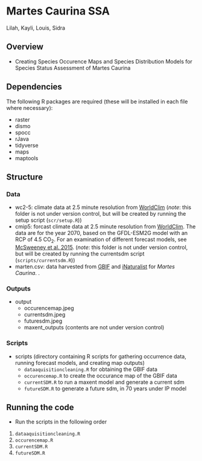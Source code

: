 # Martes Caurina SSA

Lilah, Kayli, Louis, Sidra

## Overview

- Creating Species Occurence Maps and Species Distribution Models for Species Status Assessment of Martes Caurina

## Dependencies 

The following  R packages are required (these will be installed in each file where necessary):
- raster
- dismo
- spocc
- rJava
- tidyverse
- maps
- maptools

## Structure

### Data
  + wc2-5: climate data at 2.5 minute resolution from [WorldClim](http://www.worldclim.org) (_note_: this folder is not under version control, but will be created by running the setup script (`scr/setup.R`))
  + cmip5: forcast climate data at 2.5 minute resolution from [WorldClim](http://www.worldclim.org). The data are for the year 2070, based on the GFDL-ESM2G model with an RCP of 4.5 CO<sub>2</sub>. For an examination of different forecast models, see [McSweeney et al. 2015](https://link.springer.com/article/10.1007/s00382-014-2418-8). (_note_: this folder is not under version control, but will be created by running the currentsdm script (`scripts/currentsdm.R`))
  + marten.csv: data harvested from [GBIF](https://www.gbif.org/) and [iNaturalist](https://www.inaturalist.org) for _Martes Caurina_. .
  
### Outputs
+ output
  + occurencemap.jpeg
  + currentsdm.jpeg
  + futuresdm.jpeg
  + maxent_outputs (contents are not under version control)

### Scripts
+ scripts (directory containing R scripts for gathering occurrence data, running forecast models, and creating map outputs)
  + `dataaquisitioncleaning.R` for obtaining the GBIF data
  + `occurencemap.R` to create the occurance map of the GBIF data
  + `currentSDM.R` to run a maxent model and generate a current sdm
  + `futureSDM.R` to generate a future sdm, in 70 years under IP model 
 

## Running the code
- Run the scripts in the following order
1. `dataaquisitioncleaning.R`
2. `occurencemap.R`
3. `currentSDM.R`
4. `futureSDM.R`
